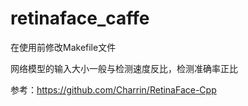 # retinaface_caffe
在使用前修改Makefile文件


网络模型的输入大小一般与检测速度反比，检测准确率正比



参考：https://github.com/Charrin/RetinaFace-Cpp
